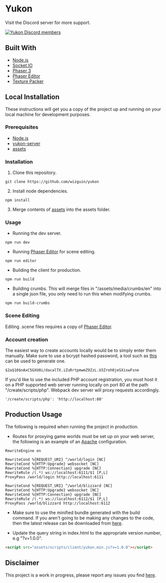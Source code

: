 # Yukon

Visit the Discord server for more support.

[![Yukon Discord members](https://badgen.net/discord/members/eAdSR33k3w)](https://discord.gg/eAdSR33k3w)

## Built With

* [Node.js](https://nodejs.org/en/)
* [Socket.IO](https://socket.io/)
* [Phaser 3](https://phaser.io/)
* [Phaser Editor](https://phasereditor2d.com/)
* [Texture Packer](https://www.codeandweb.com/texturepacker)

## Local Installation

These instructions will get you a copy of the project up and running on your local machine for development purposes.

### Prerequisites

* [Node.js](https://nodejs.org/en/)
* [yukon-server](https://github.com/wizguin/yukon-server)
* [assets](https://gitlab.com/yukn/assets)

### Installation

1. Clone this repository.

```console
git clone https://github.com/wizguin/yukon
```

2. Install node dependencies.

```console
npm install
```

3. Merge contents of [assets](https://gitlab.com/yukn/assets) into the assets folder.

### Usage

* Running the dev server.

```console
npm run dev
```

* Running [Phaser Editor](https://phasereditor2d.com/) for scene editing.

```console
npm run editor
```

* Building the client for production.

```console
npm run build
```

* Building crumbs. This will merge files in "/assets/media/crumbs/en" into a single json file, you only need to run this when modifying crumbs.

```console
npm run build-crumbs
```

### Scene Editing

Editing .scene files requires a copy of [Phaser Editor](https://phasereditor2d.com/).

### Account creation

The easiest way to create accounts locally would be to simply enter them manually. Make sure to use a bcrypt hashed password, a tool such as [this](https://www.browserling.com/tools/bcrypt) can be used to generate one.

```console
$2a$10$nAxC5GXU0i/dacalTX.iZuRrtpmwmZ9ZzL.U3Zroh0jeSXiswFsne
```

If you'd like to use the included PHP account registration, you must host it on a PHP supported web server running locally on port 80 at the path "/create/scripts/php". Webpack dev server will proxy requests accordingly.

```console
'/create/scripts/php': 'http://localhost:80'
```

## Production Usage

The following is required when running the project in production.

* Routes for proxying game worlds must be set up on your web server, the following is an example of an [Apache](https://www.apache.org/) configuration.

```console
RewriteEngine on

RewriteCond %{REQUEST_URI} ^/world/login [NC]
RewriteCond %{HTTP:Upgrade} websocket [NC]
RewriteCond %{HTTP:Connection} upgrade [NC]
RewriteRule /(.*) ws://localhost:6111/$1 [P,L]
ProxyPass /world/login http://localhost:6111

RewriteCond %{REQUEST_URI} ^/world/blizzard [NC]
RewriteCond %{HTTP:Upgrade} websocket [NC]
RewriteCond %{HTTP:Connection} upgrade [NC]
RewriteRule /(.*) ws://localhost:6112/$1 [P,L]
ProxyPass /world/blizzard http://localhost:6112
```

* Make sure to use the minified bundle generated with the build command. If you aren't going to be making any changes to the code, then the latest release can be downloaded from [here](https://github.com/wizguin/yukon/releases).

* Update the query string in index.html to the appropriate version number, e.g "?v=1.0.0".

```html
<script src="assets/scripts/client/yukon.min.js?v=1.0.0"></script>
```

## Disclaimer

This project is a work in progress, please report any issues you find [here](https://github.com/wizguin/yukon/issues).
